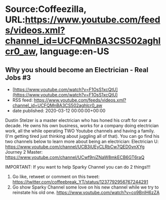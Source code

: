 # Source:Coffeezilla, URL:https://www.youtube.com/feeds/videos.xml?channel_id=UCFQMnBA3CS502aghlcr0_aw, language:en-US

## Why you should become an Electrician - Real Jobs #3
 - [https://www.youtube.com/watch?v=F1OsS1xcQtU](https://www.youtube.com/watch?v=F1OsS1xcQtU)
 - RSS feed: https://www.youtube.com/feeds/videos.xml?channel_id=UCFQMnBA3CS502aghlcr0_aw
 - date published: 2020-03-12 00:00:00+00:00

Dustin Stelzer is a master electrician who has honed his craft for over a decade.  He owns his own business, works for a company doing electrician work, all the while operating TWO Youtube channels and having a family. (I'm getting tired just thinking about juggling all of that). 
You can go find his two channels below to learn more about being an electrician: 
Electrician U: https://www.youtube.com/channel/UCB3jUEyCLRbCw7QED0vnXYg
Journey 2 Master: 
https://www.youtube.com/channel/UCwf9niZNaW8mkECB6GT6raQ

IMPORTANT: If you want to help Sparky Channel you can do 2 things!!!
1. Go like, retweet or comment on this tweet: https://twitter.com/coffeebreak_YT/status/1237792956767244291
2. Go show Sparky Channel some love on his new channel while we try to reinstate his old one. 
https://www.youtube.com/watch?v=co9BnlH6zZA

